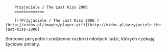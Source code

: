 
        Przyjaciele / The Last Kiss 2006 
        =============
        
        [![Przyjaciele / The Last Kiss 2006 ](http://vidos.pl/images/player.gif)](http://vidos.pl/przyjaciele-the-last-kiss-2006)
        
        
 Sercowe perypetie i codzienne rozterki młodych ludzi, których czekają życiowe zmiany.
    